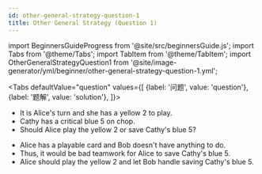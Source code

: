 ```yaml
---
id: other-general-strategy-question-1
title: Other General Strategy (Question 1)
---
```


import BeginnersGuideProgress from '@site/src/beginnersGuide.js';
import Tabs from '@theme/Tabs';
import TabItem from '@theme/TabItem';
import OtherGeneralStrategyQuestion1 from '@site/image-generator/yml/beginner/other-general-strategy-question-1.yml';

<BeginnersGuideProgress id="other-general-strategy-question-1" />

<!-- lint disable no-undefined-references -->

<Tabs
  defaultValue="question"
  values={[
    {label: '问题', value: 'question'},
    {label: '题解', value: 'solution'},
  ]}>
<TabItem value="question">

- It is Alice's turn and she has a yellow 2 to play.
- Cathy has a critical blue 5 on chop.
- Should Alice play the yellow 2 or save Cathy's blue 5?

</TabItem>
<TabItem value="solution">

- Alice has a playable card and Bob doesn't have anything to do.
- Thus, it would be bad teamwork for Alice to save Cathy's blue 5.
- Alice should play the yellow 2 and let Bob handle saving Cathy's blue 5.

</TabItem>
</Tabs>

<OtherGeneralStrategyQuestion1 />
